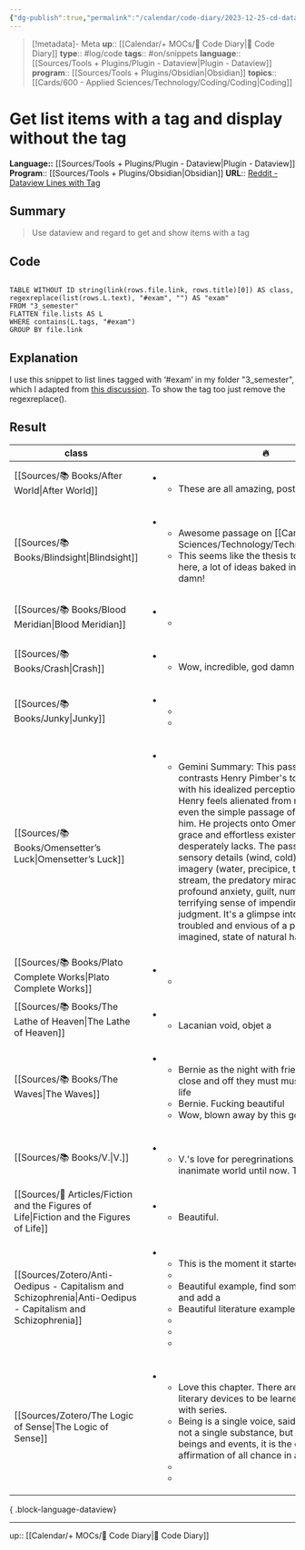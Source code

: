 ```yaml
---
{"dg-publish":true,"permalink":"/calendar/code-diary/2023-12-25-cd-dataview-get-list-items-with-a-tag-and-display-without-the-tag/","title":"Get list items with a tag and display without the tag"}
---
```


> [!metadata]- Meta
> **up**:: [[Calendar/+ MOCs/🧪 Code Diary\|🧪 Code Diary]]
> **type**:: #log/code 
> **tags**:: #on/snippets 
> **language**:: [[Sources/Tools + Plugins/Plugin - Dataview\|Plugin - Dataview]]
> **program**:: [[Sources/Tools + Plugins/Obsidian\|Obsidian]]
> **topics**:: [[Cards/600 - Applied Sciences/Technology/Coding/Coding\|Coding]]


# Get list items with a tag and display without the tag
**Language::**  [[Sources/Tools + Plugins/Plugin - Dataview\|Plugin - Dataview]]
**Program**:: [[Sources/Tools + Plugins/Obsidian\|Obsidian]]
**URL**:: [Reddit - Dataview Lines with Tag](https://www.reddit.com/r/ObsidianMD/comments/17s0oiu/dataview_list_of_lines_with_tag/)

## Summary
> Use dataview and regard to get and show items with a tag

## Code

```Dataview

TABLE WITHOUT ID string(link(rows.file.link, rows.title)[0]) AS class, regexreplace(list(rows.L.text), "#exam", "") AS "exam"
FROM "3_semester"
FLATTEN file.lists AS L
WHERE contains(L.tags, "#exam")
GROUP BY file.link
```

## Explanation
I use this snippet to list lines tagged with ‘#exam’ in my folder "3_semester", which I adapted from [this discussion](https://github.com/blacksmithgu/obsidian-dataview/discussions/1329). To show the tag too just remove the regexreplace().

## Result

| class                                                                                                          | 🔥                                                                                                                                                                                                                                                                                                                                                                                                                                                                                                                                                                                                                                                                                                                                                               |
| -------------------------------------------------------------------------------------------------------------- | ---------------------------------------------------------------------------------------------------------------------------------------------------------------------------------------------------------------------------------------------------------------------------------------------------------------------------------------------------------------------------------------------------------------------------------------------------------------------------------------------------------------------------------------------------------------------------------------------------------------------------------------------------------------------------------------------------------------------------------------------------------------- |
| [[Sources/📚 Books/After World\|After World]]                                                               | <ul><li><ul><li>These are all amazing, post this some time </li></ul></li></ul>                                                                                                                                                                                                                                                                                                                                                                                                                                                                                                                                                                                                                                                                                  |
| [[Sources/📚 Books/Blindsight\|Blindsight]]                                                                 | <ul><li><ul><li>Awesome passage on [[Cards/600 - Applied Sciences/Technology/Technology\|Technology]] </li><li>This seems like the thesis to the entire book here, a lot of ideas baked into this passage, damn! </li></ul></li></ul>                                                                                                                                                                                                                                                                                                                                                                                                                                                                                                                                                                                |
| [[Sources/📚 Books/Blood Meridian\|Blood Meridian]]                                                         | <ul><li><ul><li></li></ul></li></ul>                                                                                                                                                                                                                                                                                                                                                                                                                                                                                                                                                                                                                                                                                                                             |
| [[Sources/📚 Books/Crash\|Crash]]                                                                           | <ul><li><ul><li>Wow, incredible, god damn Ballard </li></ul></li></ul>                                                                                                                                                                                                                                                                                                                                                                                                                                                                                                                                                                                                                                                                                           |
| [[Sources/📚 Books/Junky\|Junky]]                                                                           | <ul><li><ul><li></li><li></li></ul></li></ul>                                                                                                                                                                                                                                                                                                                                                                                                                                                                                                                                                                                                                                                                                                                    |
| [[Sources/📚 Books/Omensetter’s Luck\|Omensetter’s Luck]]                                                   | <ul><li><ul><li>Gemini Summary: This passage masterfully contrasts Henry Pimber's tortured inner world with his idealized perception of Omensetter. Henry feels alienated from nature, God, and even the simple passage of time, which terrifies him. He projects onto Omensetter a natural grace and effortless existence that he desperately lacks. The passage uses powerful sensory details (wind, cold) and symbolic imagery (water, precipice, the bather, the dried stream, the predatory miracle) to depict Henry's profound anxiety, guilt, numbness, and his terrifying sense of impending doom or judgment. It's a glimpse into a psyche deeply troubled and envious of a perceived, perhaps imagined, state of natural harmony. </li></ul></li></ul> |
| [[Sources/📚 Books/Plato Complete Works\|Plato Complete Works]]                                             | <ul><li><ul><li></li></ul></li></ul>                                                                                                                                                                                                                                                                                                                                                                                                                                                                                                                                                                                                                                                                                                                             |
| [[Sources/📚 Books/The Lathe of Heaven\|The Lathe of Heaven]]                                               | <ul><li><ul><li> Lacanian void, objet a</li></ul></li></ul>                                                                                                                                                                                                                                                                                                                                                                                                                                                                                                                                                                                                                                                                                                      |
| [[Sources/📚 Books/The Waves\|The Waves]]                                                                   | <ul><li><ul><li>Bernie as the night with friends comes to a close and off they must must must go, on with life </li><li>Bernie. Fucking beautiful </li><li>Wow, blown away by this gorgeous book </li></ul></li></ul>                                                                                                                                                                                                                                                                                                                                                                                                                                                                                                                                            |
| [[Sources/📚 Books/V.\|V.]]                                                                                 | <ul><li><ul><li>V.'s love for peregrinations throughout an inanimate world until now. Tourism </li></ul></li></ul>                                                                                                                                                                                                                                                                                                                                                                                                                                                                                                                                                                                                                                               |
| [[Sources/📰 Articles/Fiction and the Figures of Life\|Fiction and the Figures of Life]]                    | <ul><li><ul><li>Beautiful. </li></ul></li></ul>                                                                                                                                                                                                                                                                                                                                                                                                                                                                                                                                                                                                                                                                                                                  |
| [[Sources/Zotero/Anti-Oedipus - Capitalism and Schizophrenia\|Anti-Oedipus - Capitalism and Schizophrenia]] | <ul><li><ul><li>This is the moment it started to click for me </li><li></li><li>Beautiful example, find some Turner paintings and add a </li><li>Beautiful literature example </li><li></li><li></li><li></li></ul></li></ul>                                                                                                                                                                                                                                                                                                                                                                                                                                                                                                                                    |
| [[Sources/Zotero/The Logic of Sense\|The Logic of Sense]]                                                   | <ul><li><ul><li> Love this chapter. There are some incredible literary devices to be learned through playing with series.</li><li>Being is a single voice, said in a single sense, not a single substance, but of multiplicities of beings and events, it is the eternal return, affirmation of all chance in a single moment </li><li></li><li></li></ul></li></ul>                                                                                                                                                                                                                                                                                                                                                                                             |

{ .block-language-dataview}

---
up:: [[Calendar/+ MOCs/🧪 Code Diary\|🧪 Code Diary]]